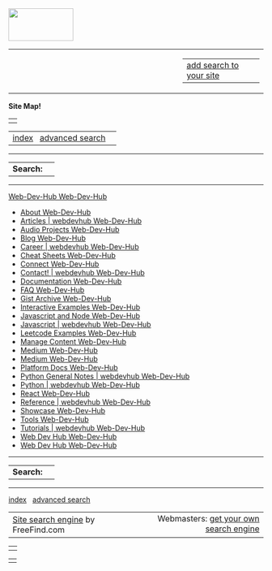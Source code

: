 <img src="https://bgoonz-blog.netlify.app/images/logo-circle.png" width="128" height="64" />

<table><colgroup><col style="width: 33%" /><col style="width: 33%" /><col style="width: 33%" /></colgroup><tbody><tr class="odd"><td> </td><td></td><td style="text-align: right;"><table><tbody><tr class="odd"><td><a href="http://www.freefind.com/">add search to your site</a></td></tr></tbody></table></td></tr></tbody></table>

**Site Map!**

<table><tbody><tr class="odd"><td><img src="http://search.freefind.com/img/onebyone.gif" width="1" height="1" /></td></tr></tbody></table>

<table><tbody><tr class="odd"><td style="text-align: right;"><a href="https://search.freefind.com/siteindex.html?id=14588965&amp;ics=1" class="search-page-links">index</a>   <a href="https://search.freefind.com/find.html?id=14588965&amp;ics=1&amp;pid=a" class="search-page-links">advanced search</a>   </td></tr></tbody></table>

---

<table><tbody><tr class="odd"><td style="text-align: right;"><strong>Search:</strong></td><td style="text-align: left;"></td></tr></tbody></table>

---

[Web-Dev-Hub Web-Dev-Hub](https://bgoonz-blog.netlify.app/)

- [About Web-Dev-Hub](https://bgoonz-blog.netlify.app/docs/about/)
- [Articles | webdevhub Web-Dev-Hub](https://bgoonz-blog.netlify.app/docs/articles/)
- [Audio Projects Web-Dev-Hub](https://bgoonz-blog.netlify.app/docs/audio/)
- [Blog Web-Dev-Hub](https://bgoonz-blog.netlify.app/blog/)
- [Career | webdevhub Web-Dev-Hub](https://bgoonz-blog.netlify.app/docs/career/)
- [Cheat Sheets Web-Dev-Hub](https://bgoonz-blog.netlify.app/docs/quick-reference/)
- [Connect Web-Dev-Hub](https://bgoonz-blog.netlify.app/docs/community/)
- [Contact! | webdevhub Web-Dev-Hub](https://bgoonz-blog.netlify.app/docs/faq/contact/)
- [Documentation Web-Dev-Hub](https://bgoonz-blog.netlify.app/docs/docs/)
- [FAQ Web-Dev-Hub](https://bgoonz-blog.netlify.app/docs/faq/)
- [Gist Archive Web-Dev-Hub](https://bgoonz-blog.netlify.app/docs/gallery/)
- [Interactive Examples Web-Dev-Hub](https://bgoonz-blog.netlify.app/docs/interact/)
- [Javascript and Node Web-Dev-Hub](https://bgoonz-blog.netlify.app/docs/articles/nodejs/)
- [Javascript | webdevhub Web-Dev-Hub](https://bgoonz-blog.netlify.app/docs/javascript/)
- [Leetcode Examples Web-Dev-Hub](https://bgoonz-blog.netlify.app/docs/leetcode/)
- [Manage Content Web-Dev-Hub](https://bgoonz-blog.netlify.app/docs/content/)
- [Medium Web-Dev-Hub](https://bgoonz-blog.netlify.app/docs/other-content/)
- [Medium Web-Dev-Hub](https://bgoonz-blog.netlify.app/docs/projects/)
- [Platform Docs Web-Dev-Hub](https://bgoonz-blog.netlify.app/blog/platform-docs/)
- [Python General Notes | webdevhub Web-Dev-Hub](https://bgoonz-blog.netlify.app/docs/python/python-ds/)
- [Python | webdevhub Web-Dev-Hub](https://bgoonz-blog.netlify.app/docs/python/)
- [React Web-Dev-Hub](https://bgoonz-blog.netlify.app/docs/react/)
- [Reference | webdevhub Web-Dev-Hub](https://bgoonz-blog.netlify.app/docs/reference/)
- [Showcase Web-Dev-Hub](https://bgoonz-blog.netlify.app/showcase/)
- [Tools Web-Dev-Hub](https://bgoonz-blog.netlify.app/docs/tools/)
- [Tutorials | webdevhub Web-Dev-Hub](https://bgoonz-blog.netlify.app/docs/tutorials/)
- [Web Dev Hub Web-Dev-Hub](https://bgoonz-blog.netlify.app/docs/)
- [Web Dev Hub Web-Dev-Hub](https://bgoonz-blog.netlify.app/docs/sitemap/)

---

<table><tbody><tr class="odd"><td style="text-align: right;"><strong>Search:</strong></td><td style="text-align: left;"></td></tr></tbody></table>

---

<a href="https://search.freefind.com/siteindex.html?id=14588965&amp;ics=1" class="search-page-links">index</a>   <a href="https://search.freefind.com/find.html?id=14588965&amp;ics=1&amp;pid=a" class="search-page-links">advanced search</a>

<table><colgroup><col style="width: 50%" /><col style="width: 50%" /></colgroup><tbody><tr class="odd"><td style="text-align: left;"><a href="http://www.freefind.com/">Site search engine</a> by FreeFind.com<br />
</td><td style="text-align: right;"><div style="margin-bottom: 3px">Webmasters: <a href="http://www.freefind.com/">get your own search engine</a></div></td></tr></tbody></table>

<table><tbody><tr class="odd"><td><img src="https://search.freefind.com/img/onebyone.gif" width="1" height="1" /></td></tr></tbody></table>

<table><tbody><tr class="odd"><td></td></tr></tbody></table>
